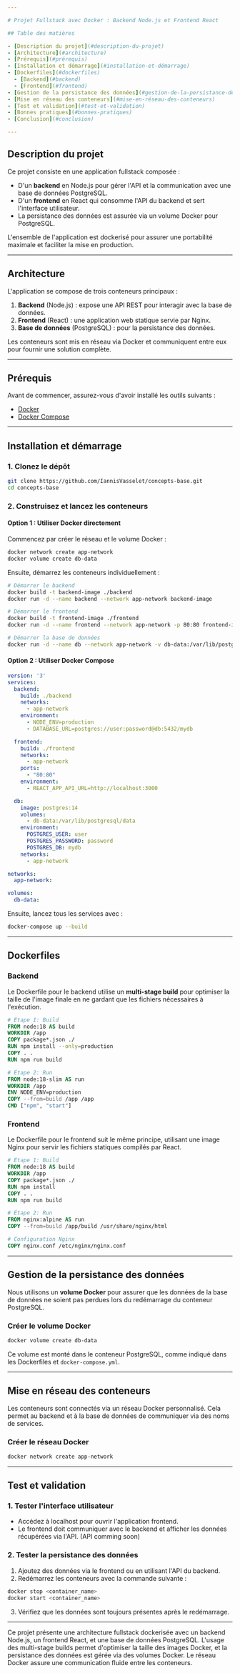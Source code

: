 ```yaml
---

# Projet Fullstack avec Docker : Backend Node.js et Frontend React

## Table des matières

- [Description du projet](#description-du-projet)
- [Architecture](#architecture)
- [Prérequis](#prérequis)
- [Installation et démarrage](#installation-et-démarrage)
- [Dockerfiles](#dockerfiles)
  - [Backend](#backend)
  - [Frontend](#frontend)
- [Gestion de la persistance des données](#gestion-de-la-persistance-des-données)
- [Mise en réseau des conteneurs](#mise-en-réseau-des-conteneurs)
- [Test et validation](#test-et-validation)
- [Bonnes pratiques](#bonnes-pratiques)
- [Conclusion](#conclusion)

---
```


## Description du projet

Ce projet consiste en une application fullstack composée :
- D'un **backend** en Node.js pour gérer l'API et la communication avec une base de données PostgreSQL.
- D'un **frontend** en React qui consomme l'API du backend et sert l'interface utilisateur.
- La persistance des données est assurée via un volume Docker pour PostgreSQL.

L'ensemble de l'application est dockerisé pour assurer une portabilité maximale et faciliter la mise en production.

---

## Architecture

L'application se compose de trois conteneurs principaux :
1. **Backend** (Node.js) : expose une API REST pour interagir avec la base de données.
2. **Frontend** (React) : une application web statique servie par Nginx.
3. **Base de données** (PostgreSQL) : pour la persistance des données.

Les conteneurs sont mis en réseau via Docker et communiquent entre eux pour fournir une solution complète.

---

## Prérequis

Avant de commencer, assurez-vous d'avoir installé les outils suivants :
- [Docker](https://www.docker.com/)
- [Docker Compose](https://docs.docker.com/compose/)

---

## Installation et démarrage

### 1. Clonez le dépôt

```bash
git clone https://github.com/IannisVasselet/concepts-base.git
cd concepts-base
```

### 2. Construisez et lancez les conteneurs

#### Option 1 : Utiliser Docker directement

Commencez par créer le réseau et le volume Docker :

```bash
docker network create app-network
docker volume create db-data
```

Ensuite, démarrez les conteneurs individuellement :

```bash
# Démarrer le backend
docker build -t backend-image ./backend
docker run -d --name backend --network app-network backend-image

# Démarrer le frontend
docker build -t frontend-image ./frontend
docker run -d --name frontend --network app-network -p 80:80 frontend-image

# Démarrer la base de données
docker run -d --name db --network app-network -v db-data:/var/lib/postgresql/data -e POSTGRES_USER=user -e POSTGRES_PASSWORD=password -e POSTGRES_DB=mydb postgres:14
```

#### Option 2 : Utiliser Docker Compose

```yaml
version: '3'
services:
  backend:
    build: ./backend
    networks:
      - app-network
    environment:
      - NODE_ENV=production
      - DATABASE_URL=postgres://user:password@db:5432/mydb

  frontend:
    build: ./frontend
    networks:
      - app-network
    ports:
      - "80:80"
    environment:
      - REACT_APP_API_URL=http://localhost:3000

  db:
    image: postgres:14
    volumes:
      - db-data:/var/lib/postgresql/data
    environment:
      POSTGRES_USER: user
      POSTGRES_PASSWORD: password
      POSTGRES_DB: mydb
    networks:
      - app-network

networks:
  app-network:

volumes:
  db-data:
```

Ensuite, lancez tous les services avec :

```bash
docker-compose up --build
```

---

## Dockerfiles

### Backend

Le Dockerfile pour le backend utilise un **multi-stage build** pour optimiser la taille de l'image finale en ne gardant que les fichiers nécessaires à l'exécution.

```dockerfile
# Étape 1: Build
FROM node:18 AS build
WORKDIR /app
COPY package*.json ./
RUN npm install --only=production
COPY . .
RUN npm run build

# Étape 2: Run
FROM node:18-slim AS run
WORKDIR /app
ENV NODE_ENV=production
COPY --from=build /app /app
CMD ["npm", "start"]
```

### Frontend

Le Dockerfile pour le frontend suit le même principe, utilisant une image Nginx pour servir les fichiers statiques compilés par React.

```dockerfile
# Étape 1: Build
FROM node:18 AS build
WORKDIR /app
COPY package*.json ./
RUN npm install
COPY . .
RUN npm run build

# Étape 2: Run
FROM nginx:alpine AS run
COPY --from=build /app/build /usr/share/nginx/html

# Configuration Nginx
COPY nginx.conf /etc/nginx/nginx.conf
```

---

## Gestion de la persistance des données

Nous utilisons un **volume Docker** pour assurer que les données de la base de données ne soient pas perdues lors du redémarrage du conteneur PostgreSQL.

### Créer le volume Docker

```bash
docker volume create db-data
```

Ce volume est monté dans le conteneur PostgreSQL, comme indiqué dans les Dockerfiles et `docker-compose.yml`.

---

## Mise en réseau des conteneurs

Les conteneurs sont connectés via un réseau Docker personnalisé. Cela permet au backend et à la base de données de communiquer via des noms de services.
### Créer le réseau Docker

```bash
docker network create app-network
```

---

## Test et validation

### 1. Tester l'interface utilisateur

- Accédez à localhost pour ouvrir l'application frontend.
- Le frontend doit communiquer avec le backend et afficher les données récupérées via l'API. (API comming soon)

### 2. Tester la persistance des données

1. Ajoutez des données via le frontend ou en utilisant l'API du backend.
2. Redémarrez les conteneurs avec la commande suivante :

```bash
docker stop <container_name>
docker start <container_name>
```

3. Vérifiez que les données sont toujours présentes après le redémarrage.

---

Ce projet présente une architecture fullstack dockerisée avec un backend Node.js, un frontend React, et une base de données PostgreSQL. L'usage des multi-stage builds permet d'optimiser la taille des images Docker, et la persistance des données est gérée via des volumes Docker. Le réseau Docker assure une communication fluide entre les conteneurs.
